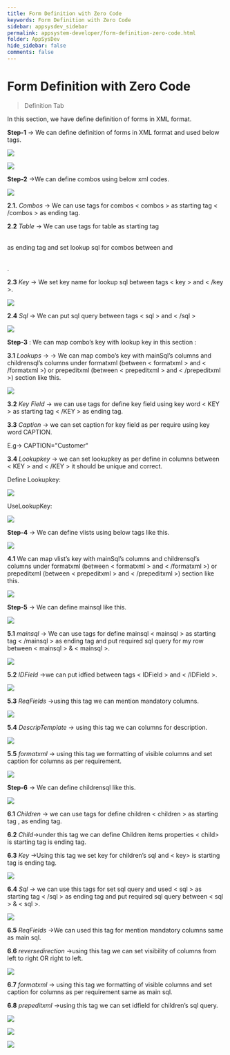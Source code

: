 ```yaml
---
title: Form Definition with Zero Code
keywords: Form Definition with Zero Code
sidebar: appsysdev_sidebar
permalink: appsystem-developer/form-definition-zero-code.html
folder: AppSysDev
hide_sidebar: false
comments: false
---
```



# Form Definition with Zero Code

>Definition Tab 

In this section, we have define definition of forms in XML format.

**Step-1** -> We can define definition of forms in XML format and used below tags.
 
![](/images/definition-form-example.jpg)

![](/images/definition-form-tag.png)


**Step-2** ->We can define combos using below xml codes.

![](/images/definition-define-combo.png)

**2.1.** *Combos* -> We can use tags for combos < combos > as starting tag < /combos > as ending tag.

**2.2** *Table* -> We can use tags for table <table> as starting tag </table> as ending tag and set lookup sql for combos between <table> and </table>.

**2.3** *Key* -> We set key name for lookup sql between tags < key > and < /key >.
   
![](/images/definition-key-example.jpg)

**2.4** *Sql* -> We can put sql query between tags < sql > and < /sql >

![](/images/definition-sql-example.jpg)

**Step-3** : We can map combo’s key with lookup key in this section : 

**3.1** *Lookups* -> -> We can map combo’s key with mainSql’s columns and childrensql’s columns under formatxml (between < formatxml > and < /formatxml >) or prepeditxml (between < prepeditxml > and < /prepeditxml >) section like this.

![](/images/definition-map-combokey.png)

**3.2** *Key Field* -> we can use tags for define key field using key word < KEY > as starting tag < /KEY > as ending tag. 

**3.3** *Caption* -> we can set caption for key field as per require using key word CAPTION.

  E.g-> CAPTION="Customer"

**3.4** *Lookupkey* -> we can set lookupkey as per define in columns between < KEY > and < /KEY > it should be unique and correct. 

  Define Lookupkey:
  
![](/images/definition-Lookupkey-order.png)

  UseLookupKey:  

![](/images/definition-UseLookupKey-order.png)


**Step-4** -> We can define vlists using below tags like this.

![](/images/definition-define-vlist.png)


**4.1** We can map vlist’s key with mainSql’s columns and childrensql’s columns under formatxml (between < formatxml > and < /formatxml >) or prepeditxml (between < prepeditxml > and < /prepeditxml >) section like this. 

![](/images/definition-map-vlistkey.png)

**Step-5** -> We can define mainsql like this. 

![](/images/definition-define-mainsql.png)

**5.1** *mainsql* -> We can use tags for define mainsql < mainsql > as starting tag < /mainsql > as ending tag and put required sql query for my row between < mainsql > & < mainsql >.

![](/images/definition-mainsql-example.jpg)


**5.2** *IDField* ->we can put idfied between tags < IDField > and < /IDField >.

![](/images/definition-idfield-example.jpg)

**5.3** *ReqFields* ->using this tag we can mention mandatory columns.

![](/images/definition-reqfields-example.jpg)

**5.4** *DescripTemplate* -> using this tag we can columns for description.

![](/images/definition-descriptemplate-example.jpg)

**5.5** *formatxml* -> using this tag we formatting of visible columns and set caption for columns as per requirement.

![](/images/definition-formatxml-example.jpg)

	 
**Step-6** -> We can define childrensql like this.

![](/images/definition-define-childrensql.png)

**6.1** *Children* -> we can use tags for define children < children > as starting tag ,</children > as ending tag.

**6.2** *Child*->under this tag we can define Children items properties < child> is starting tag </child > is ending tag.

**6.3** *Key* ->Using this tag we set key for children’s sql and < key> is starting tag </key> is ending tag. 

![](/images/definition-key2-example.jpg)

**6.4** *Sql* -> we can use this tags for set sql query and used < sql > as starting tag < /sql > as ending tag and put required sql query between < sql > & < sql >.

![](/images/definition-sql2-example.jpg)

**6.5** *ReqFields* ->We can used this tag for mention mandatory columns same as main sql.

**6.6** *reversedirection* ->using this tag we can set visibility of columns from left to right OR right to left.

![](/images/definition-reversedirection-example.jpg)


**6.7** *formatxml* -> using this tag we formatting of visible columns and set caption for columns as per requirement same as main sql.

**6.8** *prepeditxml* ->using this tag we can set idfield for children’s sql query.

![](/images/definition-prepeditxml-example.jpg)
   
![](/images/weboutput-salesorder-heading.png)

![](/images/definition-weboutput-salesorder.png)

